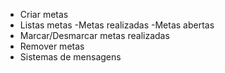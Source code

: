 - Criar metas
- Listas metas
    -Metas realizadas
    -Metas abertas
- Marcar/Desmarcar metas realizadas
- Remover metas
- Sistemas de mensagens
